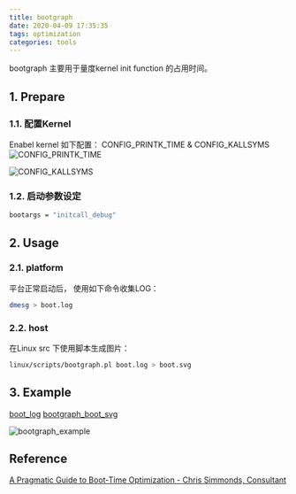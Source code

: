 ```yaml
---
title: bootgraph
date: 2020-04-09 17:35:35
tags: optimization
categories: tools
---
```


bootgraph 主要用于量度kernel init function 的占用时间。

<!--more-->
## 1. Prepare
### 1.1. 配置Kernel
Enabel kernel 如下配置： CONFIG_PRINTK_TIME & CONFIG_KALLSYMS
![CONFIG_PRINTK_TIME](https://raw.githubusercontent.com/JShell07/jshell07.github.io/master/images/tools/boot_time/CONFIG_PRINTK_TIME.png)

![CONFIG_KALLSYMS](https://raw.githubusercontent.com/JShell07/jshell07.github.io/master/images/tools/boot_time/CONFIG_KALLSYMS.png)

### 1.2. 启动参数设定
```bash
bootargs = "initcall_debug"
```

## 2. Usage
### 2.1. platform
平台正常启动后， 使用如下命令收集LOG：

```bash
dmesg > boot.log
```

### 2.2. host
在Linux src 下使用脚本生成图片：
```bash
linux/scripts/bootgraph.pl boot.log > boot.svg
```

## 3. Example
[boot_log](https://github.com/JShell07/jshell07.github.io/blob/master/images/tools/boot_time/boot.log)
[bootgraph_boot_svg](https://github.com/JShell07/jshell07.github.io/blob/master/images/tools/boot_time/boot.svg)

![bootgraph_example](https://raw.githubusercontent.com/JShell07/jshell07.github.io/master/images/tools/boot_time/bootgraph_example.png)

## Reference
[A Pragmatic Guide to Boot-Time Optimization - Chris Simmonds, Consultant](https://www.bilibili.com/video/BV1y4411X7e2)